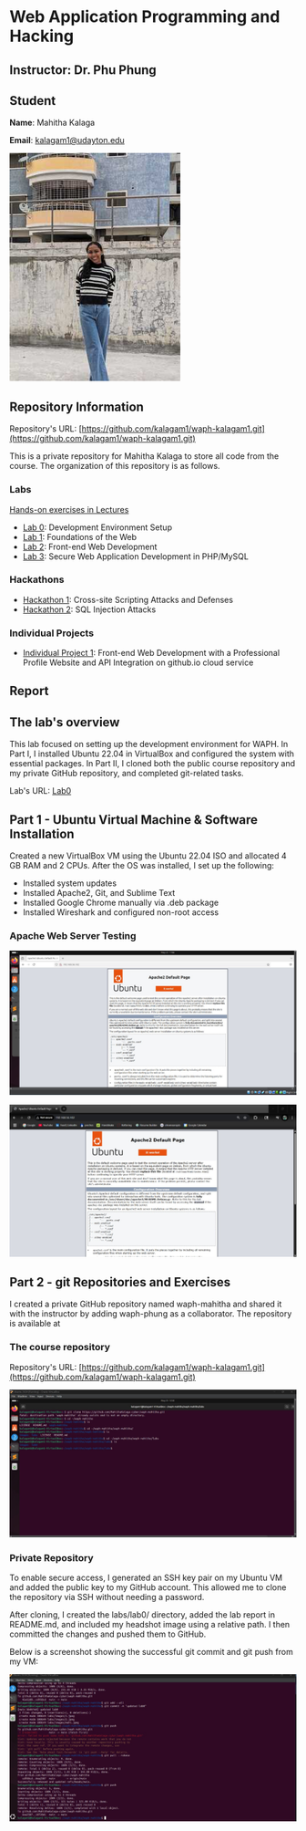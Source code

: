 # Web Application Programming and Hacking

## Instructor: Dr. Phu Phung

## Student

**Name**: Mahitha Kalaga

**Email**: [kalagam1@udayton.edu](kalagam1@udayton.edu)

![Mahitha's headshot](../../images/mahi.jpeg)

## Repository Information

Repository's URL: [https://github.com/kalagam1/waph-kalagam1.git](https://github.com/kalagam1/waph-kalagam1.git)

This is a private repository for Mahitha Kalaga to store all code from the course. The organization of this repository is as follows.

### Labs

[Hands-on exercises in Lectures](labs)

- [Lab 0](labs/lab0): Development Environment Setup
- [Lab 1](labs/lab1): Foundations of the Web
- [Lab 2](labs/lab2): Front-end Web Development
- [Lab 3](labs/lab3): Secure Web Application Development in PHP/MySQL

### Hackathons

- [Hackathon 1](hackathon1): Cross-site Scripting Attacks and Defenses
- [Hackathon 2](hackathon2): SQL Injection Attacks

### Individual Projects

- [Individual Project 1](https://github.com/kalagam1/kalagam1.github.io): Front-end Web Development with a Professional Profile Website and API Integration on github.io cloud service

## Report

## The lab's overview

This lab focused on setting up the development environment for WAPH. In Part I, I installed Ubuntu 22.04 in VirtualBox and configured the system with essential packages. In Part II, I cloned both the public course repository and my private GitHub repository, and completed git-related tasks.

Lab's URL: [Lab0](https://github.com/kalagam1/waph-kalagam1/tree/main/labs/lab0)

## Part 1 -  Ubuntu Virtual Machine & Software Installation

Created a new VirtualBox VM using the Ubuntu 22.04 ISO and allocated 4 GB RAM and 2 CPUs. After the OS was installed, I set up the following:

- Installed system updates
- Installed Apache2, Git, and Sublime Text
- Installed Google Chrome manually via .deb package
- Installed Wireshark and configured non-root access

### Apache Web Server Testing

![Apache Web Server in my Ubuntu VM](../../images/2.jpeg)

![Apache Web Server in my laptop browser](../../images/1.jpeg)

## Part 2 - git Repositories and Exercises

I created a private GitHub repository named waph-mahitha and shared it with the instructor by adding waph-phung as a collaborator. The repository is available at

### The course repository

Repository's URL: [https://github.com/kalagam1/waph-kalagam1.git](https://github.com/kalagam1/waph-kalagam1.git)

![Course Repository](../../images/3.jpeg)

### Private Repository

To enable secure access, I generated an SSH key pair on my Ubuntu VM and added the public key to my GitHub account. This allowed me to clone the repository via SSH without needing a password.

After cloning, I created the labs/lab0/ directory, added the lab report in README.md, and included my headshot image using a relative path. I then committed the changes and pushed them to GitHub.

Below is a screenshot showing the successful git commit and git push from my VM:

![Changes Commited](../../images/4.jpeg)



